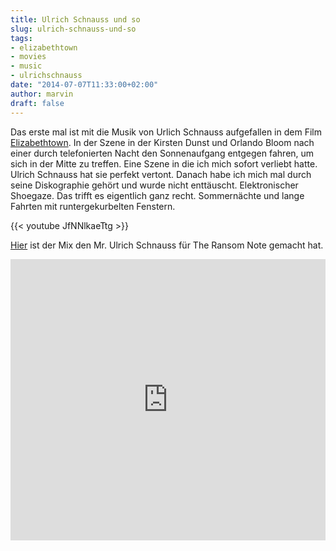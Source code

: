 ```yaml
---
title: Ulrich Schnauss und so
slug: ulrich-schnauss-und-so
tags:
- elizabethtown
- movies
- music
- ulrichschnauss
date: "2014-07-07T11:33:00+02:00"
author: marvin
draft: false
---
```

Das erste mal ist mit die Musik von Urlich Schnauss aufgefallen in dem
Film
[Elizabethtown](https://de.wikipedia.org/wiki/Elizabethtown_%28Film%29).
In der Szene in der Kirsten Dunst und Orlando Bloom nach einer durch
telefonierten Nacht den Sonnenaufgang entgegen fahren, um sich in der
Mitte zu treffen. Eine Szene in die ich mich sofort verliebt hatte.
Ulrich Schnauss hat sie perfekt vertont. Danach habe ich mich mal durch
seine Diskographie gehört und wurde nicht enttäuscht. Elektronischer
Shoegaze. Das trifft es eigentlich ganz recht. Sommernächte und lange
Fahrten mit runtergekurbelten Fenstern.

{{< youtube JfNNlkaeTtg >}}

[Hier](http://www.theransomnote.co.uk/music/mixes/ulrich-schnauss-the-ransom-note-mix-talk/)
ist der Mix den Mr. Ulrich Schnauss für The Ransom Note gemacht hat.

<iframe width="100%" height="450" scrolling="no" frameborder="no" src="https://w.soundcloud.com/player/?url=https%3A//api.soundcloud.com/tracks/155800638&amp;auto_play=false&amp;hide_related=false&amp;show_comments=true&amp;show_user=true&amp;show_reposts=false&amp;visual=true"></iframe>
